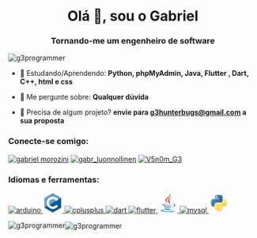 <h1 align="center">Olá 👋, sou o Gabriel</h1>
<h3 align="center">Tornando-me um engenheiro de software</h3>

<p align="left"> <img src= "https://komarev.com/ghpvc/?username=g3programmer&label=Profile%20views&color=0e75b6&style=flat" alt="g3programmer" /> </p>

- 📖 Estudando/Aprendendo: **Python, phpMyAdmin, Java, Flutter , Dart, C++, html e css**

- 💬 Me pergunte sobre: ​​**Qualquer dúvida**

- 📂 Precisa de algum projeto? **envie para g3hunterbugs@gmail.com a sua proposta**

<h3 align="left">Conecte-se comigo:</h3>
<p align="left">
<a href="https://linkedin.com /in/gabriel morozini" target="blank"><img align="center" src="https://raw.githubusercontent.com/rahuldkjain/github-profile-readme-generator/master/src/images/icons/ Social/linked-in-alt.svg" alt="gabriel morozini" height="30" width="40" /></a>
<a href="https://instagram.com/gabr_luonnollinen" target=" em branco"><img align="center" src="https://raw.githubusercontent.com/rahuldkjain/github-profile-readme-generator/master/src/images/icons/Social/instagram.svg" alt=" gabr_luonnollinen" height="30" width="40" /></a>
<a href="https://discord.gg/V5n0m_G3" target="blank"><img align="center" src="https ://raw.githubusercontent.com/rahuldkjain/github-profile-readme-generator/master/src/images/icons/Social/discord.svg" alt="V5n0m_G3" height="30" width="40" /> </a>
</p>

<h3 align="left">Idiomas e ferramentas:</h3>
<p align="left"> <a href="https://www.arduino.cc/" target="_blank" rel="noreferrer"> <img src="https://cdn.worldvectorlogo.com/ logos/arduino-1.svg" alt="arduino" width="40" height="40"/> </a> <a href="https://www.cprogramming.com/" target="_blank" rel="noreferrer"> <img src="https://raw.githubusercontent.com/devicons/devicon/master/icons/c/c-original.svg" alt="c" width="40" height=" 40"/> </a> <a href="https://www.w3schools.com/cpp/" target="_blank" rel="noreferrer"> <img src="https://raw.githubusercontent. com/devicons/devicon/master/icons/cplusplus/cplusplus-original.svg" alt="cplusplus" width="40" height="40"/> </a> <a href="https://dart. dev" target="_blank" rel="noreferrer"> <img src="https://www.vectorlogo.zone/logos/dartlang/dartlang-icon.svg" alt="dart" width="40" height= "40"/> </a> <a href="https://flutter.dev" target="_blank" rel="noreferrer"> <img src="https://www.vectorlogo.zone/logos/ flutterio/flutterio-icon.svg" alt="flutter" width="40" height="40"/> </a> <a href="https://www.java.com" target="_blank" rel ="noreferrer"> <img src="https://raw.githubusercontent.com/devicons/devicon/master/icons/java/java-original.svg" alt="java" width="40" height="40 "/> </a> <a href="https://www.mysql.com/" target="_blank" rel="noreferrer"> <img src="https://raw.githubusercontent.com/devicons /devicon/master/icons/mysql/mysql-original-wordmark.svg" alt="mysql" width="40" height="40"/> </a> <a href="https://www.python .org" target="_blank" rel="noreferrer"> <img src="https://raw.githubusercontent.com/devicons/devicon/master/icons/python/python-original.svg" alt="python" width="40" height="40"/> </a> </p>

<p><img align="left" src="https://github-readme-stats.vercel.app/api/top -langs?username=g3programmer&show_icons=true&locale=en&layout=compact" alt="g3programmer" /></p>

<p> <img align="center" src="https://github-readme-stats.vercel .app/api?username=g3programmer&show_icons=true&locale=en" alt="g3programmer" /></p>
